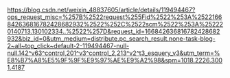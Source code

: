 https://blog.csdn.net/weixin_48837605/article/details/119494467?ops_request_misc=%257B%2522request%255Fid%2522%253A%2522166842636816782428682932%2522%252C%2522scm%2522%253A%252220140713.130102334..%2522%257D&request_id=166842636816782428682932&biz_id=0&utm_medium=distribute.pc_search_result.none-task-blog-2~all~top_click~default-2-119494467-null-null.142^v63^control,201^v3^control_2,213^v2^t3_esquery_v3&utm_term=%E8%B7%A8%E5%9F%9F%E9%97%AE%E9%A2%98&spm=1018.2226.3001.4187
